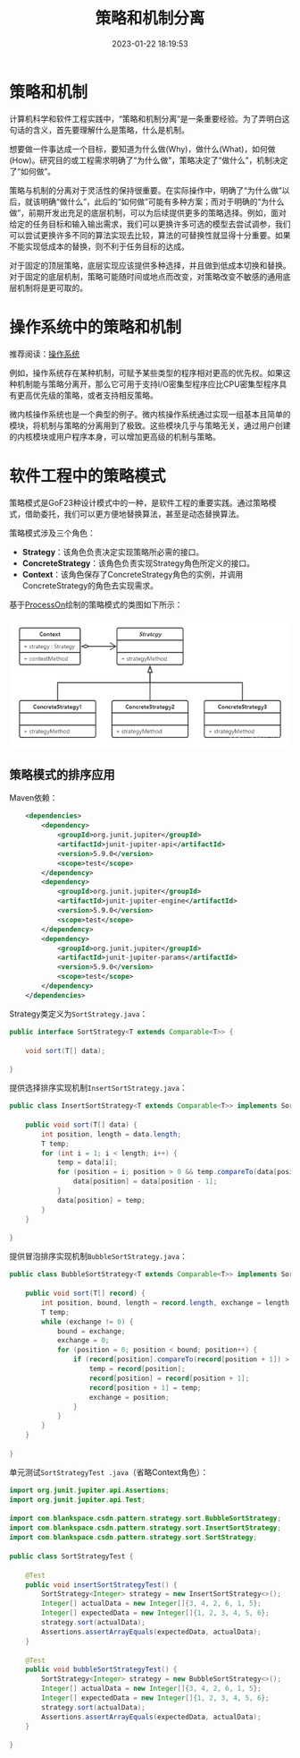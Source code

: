 ﻿---
title: 策略和机制分离
date: 2023-01-22 18:19:53
summary: 本文以操作系统和策略模式为例，分享策略和机制分离的思想。
tags:
- 计算机科学基础
categories:
- 计算机科学基础
---

# 策略和机制

计算机科学和软件工程实践中，“策略和机制分离”是一条重要经验。为了弄明白这句话的含义，首先要理解什么是策略，什么是机制。

想要做一件事达成一个目标，要知道为什么做(Why)，做什么(What)，如何做(How)。研究目的或工程需求明确了“为什么做”，策略决定了“做什么”，机制决定了“如何做”。

策略与机制的分离对于灵活性的保持很重要。在实际操作中，明确了“为什么做”以后，就该明确“做什么”，此后的“如何做”可能有多种方案；而对于明确的“为什么做”，前期开发出充足的底层机制，可以为后续提供更多的策略选择。例如，面对给定的任务目标和输入输出需求，我们可以更换许多可选的模型去尝试调参，我们可以尝试更换许多不同的算法实现去比较，算法的可替换性就显得十分重要。如果不能实现低成本的替换，则不利于任务目标的达成。

对于固定的顶层策略，底层实现应该提供多种选择，并且做到低成本切换和替换。对于固定的底层机制，策略可能随时间或地点而改变，对策略改变不敏感的通用底层机制将是更可取的。

# 操作系统中的策略和机制

推荐阅读：[操作系统](https://blankspace.blog.csdn.net/article/details/128744560)

例如，操作系统存在某种机制，可赋予某些类型的程序相对更高的优先权。如果这种机制能与策略分离开，那么它可用于支持I/O密集型程序应比CPU密集型程序具有更高优先级的策略，或者支持相反策略。

微内核操作系统也是一个典型的例子。微内核操作系统通过实现一组基本且简单的模块，将机制与策略的分离用到了极致。这些模块几乎与策略无关，通过用户创建的内核模块或用户程序本身，可以增加更高级的机制与策略。

# 软件工程中的策略模式

策略模式是GoF23种设计模式中的一种，是软件工程的重要实践。通过策略模式，借助委托，我们可以更方便地替换算法，甚至是动态替换算法。

策略模式涉及三个角色：
- **Strategy**：该角色负责决定实现策略所必需的接口。
- **ConcreteStrategy**：该角色负责实现Strategy角色所定义的接口。
- **Context**：该角色保存了ConcreteStrategy角色的实例，并调用ConcreteStrategy的角色去实现需求。

基于[ProcessOn](https://www.processon.com)绘制的策略模式的类图如下所示：

![](../../images/计算机科学基础/策略和机制分离/1.png)

## 策略模式的排序应用

Maven依赖：
```xml
    <dependencies>
        <dependency>
            <groupId>org.junit.jupiter</groupId>
            <artifactId>junit-jupiter-api</artifactId>
            <version>5.9.0</version>
            <scope>test</scope>
        </dependency>
        <dependency>
            <groupId>org.junit.jupiter</groupId>
            <artifactId>junit-jupiter-engine</artifactId>
            <version>5.9.0</version>
            <scope>test</scope>
        </dependency>
        <dependency>
            <groupId>org.junit.jupiter</groupId>
            <artifactId>junit-jupiter-params</artifactId>
            <version>5.9.0</version>
            <scope>test</scope>
        </dependency>
    </dependencies>
```

Strategy类定义为`SortStrategy.java`：
```java
public interface SortStrategy<T extends Comparable<T>> {

    void sort(T[] data);

}
```

提供选择排序实现机制`InsertSortStrategy.java`：
```java
public class InsertSortStrategy<T extends Comparable<T>> implements SortStrategy<T> {

    public void sort(T[] data) {
        int position, length = data.length;
        T temp;
        for (int i = 1; i < length; i++) {
            temp = data[i];
            for (position = i; position > 0 && temp.compareTo(data[position - 1]) < 0; position--) {
                data[position] = data[position - 1];
            }
            data[position] = temp;
        }
    }

}
```

提供冒泡排序实现机制`BubbleSortStrategy.java`：
```java
public class BubbleSortStrategy<T extends Comparable<T>> implements SortStrategy<T> {

    public void sort(T[] record) {
        int position, bound, length = record.length, exchange = length - 1;
        T temp;
        while (exchange != 0) {
            bound = exchange;
            exchange = 0;
            for (position = 0; position < bound; position++) {
                if (record[position].compareTo(record[position + 1]) > 0) {
                    temp = record[position];
                    record[position] = record[position + 1];
                    record[position + 1] = temp;
                    exchange = position;
                }
            }
        }
    }

}
```


单元测试`SortStrategyTest .java`（省略Context角色）：
```java
import org.junit.jupiter.api.Assertions;
import org.junit.jupiter.api.Test;

import com.blankspace.csdn.pattern.strategy.sort.BubbleSortStrategy;
import com.blankspace.csdn.pattern.strategy.sort.InsertSortStrategy;
import com.blankspace.csdn.pattern.strategy.sort.SortStrategy;

public class SortStrategyTest {

    @Test
    public void insertSortStrategyTest() {
        SortStrategy<Integer> strategy = new InsertSortStrategy<>();
        Integer[] actualData = new Integer[]{3, 4, 2, 6, 1, 5};
        Integer[] expectedData = new Integer[]{1, 2, 3, 4, 5, 6};
        strategy.sort(actualData);
        Assertions.assertArrayEquals(expectedData, actualData);
    }

    @Test
    public void bubbleSortStrategyTest() {
        SortStrategy<Integer> strategy = new BubbleSortStrategy<>();
        Integer[] actualData = new Integer[]{3, 4, 2, 6, 1, 5};
        Integer[] expectedData = new Integer[]{1, 2, 3, 4, 5, 6};
        strategy.sort(actualData);
        Assertions.assertArrayEquals(expectedData, actualData);
    }

}
```
